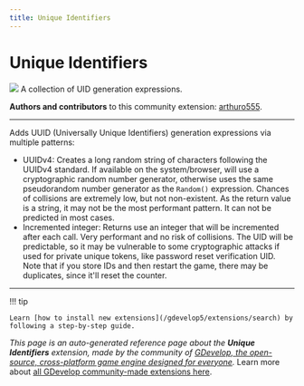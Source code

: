 ```yaml
---
title: Unique Identifiers
---
```

# Unique Identifiers

![](https://resources.gdevelop-app.com/assets/Icons/identifier.svg)
A collection of UID generation expressions.

**Authors and contributors** to this community extension: [arthuro555](https://gd.games/arthuro555).

---

Adds UUID (Universally Unique Identifiers) generation expressions via multiple patterns:

- UUIDv4: Creates a long random string of characters following the UUIDv4 standard. If available on the system/browser, will use a cryptographic random number generator, otherwise uses the same pseudorandom number generator as the `Random()` expression. Chances of collisions are extremely low, but not non-existent. As the return value is a string, it may not be the most performant pattern. It can not be predicted in most cases.
- Incremented integer: Returns use an integer that will be incremented after each call. Very performant and no risk of collisions. The UID will be predictable, so it may be vulnerable to some cryptographic attacks if used for private unique tokens, like password reset verification UID. Note that if you store IDs and then restart the game, there may be duplicates, since it'll reset the counter.

---

!!! tip

    Learn [how to install new extensions](/gdevelop5/extensions/search) by following a step-by-step guide.

*This page is an auto-generated reference page about the **Unique Identifiers** extension, made by the community of [GDevelop, the open-source, cross-platform game engine designed for everyone](https://gdevelop.io/).* Learn more about [all GDevelop community-made extensions here](/gdevelop5/extensions).